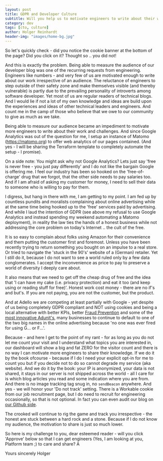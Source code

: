 ```yaml
---
layout: post
title: GDPR and Developer Culture
subtitle: Will you help us to motivate engineers to write about their work?
category: dev
tags: [cto, culture]
author: Holger Reinhardt
header-img: "images/home-bg.jpg"
---
```


So let's quickly check - did you notice the cookie banner at the bottom of the page? Did you click on it? Thought so .. you did not! 

And this is exactly the problem. Being able to measure the audience of our developer blog was one of the recurring requests from engineering. Engineers like numbers - and very few of us are motivated enough to write about our work irrespective of an audience. The reluctance of engineers to step outside of their safety zone and make themselves visible (and thereby vulnerable) is partly due to the prevailing personality of introverts among software developer. Yet most of us are regular readers of technical blogs. And I would lie if not a lot of my own knowledge and ideas are build upon the experiences and ideas of other technical leaders and engineers. And count me in the camp of those who believe that we owe to our community to give as much as we take.

Being able to measure our audience became an impediment to motivate more engineers to write about their work and challenges. And since Google Analytics was out of the question for me, I setup an instance of Matomo (https://matomo.org) to offer web analytics of our pages contained. (And yes - I will be sharing the Terraform template to completely automate the setup - I promise). 

On a side note: You might ask why not Google Analytics? Lets just say 'free is never free - you just pay differently' and I do not like the bargain Google is offering me. I feel our industry has been so hooked on the 'free-of-charge' drug that we forgot, that the other side needs to pay salaries too. And if I am afraid of asking my customer for money, I need to sell their data to someone who is willing to pay for them. 

I digress, but hang in there with me, I am getting to my point. I am fed up by countless pundits and moralists complaining about online advertising while at the same time being hooked up to the 'free' services paid by advertising. And while I laud the intention of GDPR (see above my refusal to use Google Analytics and instead spending my weekend automating a Matomo deployment), in reality the law ties the hands of a honest business while not addressing the core problem on today's Internet .. the cult of the free. 

It is so easy to complain about folks using Amazon for their convenience and them putting the customer first and foremost. Unless you have been recently trying to return something you bought on an impulse to a real store. Or tried to navigate the 'stuck in the 90's' website of a (German) retailer. Yet I still do it, because I do not want to see a world ruled only by a few data conglomerates. I accept the inconvenience as price to pay to preserve a world of diversity I deeply care about.

It also means that we need to get off the cheap drug of free and the idea that 'I can have my cake (i.e. privacy protection) and eat it too (and keep using or reading stuff for free)'. Honest work cost money - there are no if's and but's. If you are not paying, you are not the customer, but the product.

And at Adello we are competing at least partially with Google - yet despite of us being completely GDPR compliant and NOT using cookies and being a local alternative with better KPIs, better [Fraud Prevention](https://www.adello.com/products/our-products/) and some of the [most innovative Adunit's](https://www.adello.com/products/creative-gallery/), many businesses to continue to default to one of the two big names in the online advertising because 'no one was ever fired for using G... or F...'. 

Because - and here I get to the point of my rant - for as long as you do not let me count your visit and I understand what topics you are interested in, our dashboard will show a big and fat ZERO for the visitor count and there is no way I can motivate more engineers to share their knowledge. If we do it by the book ofcourse - because if I do I need your explicit opt-in for me to count you but if you decide not to do so cannot degrade my service (aka website). And we do it by the book: your IP is anonymized, your data is not shared, it stays in our server is not shipped across the world - all I care for is which blog articles you read and some indication where you are from. And there is no image tracking tag snug in, no `sendBeacon` anywhere. And yes - we will honor your 'Do not track' setting. There is a Workable cookie from our job recruitment page, but I do need to recruit for engineering occasionally, so that is not optional. In fact you can even audit our blog on [our Github side](https://github.com/adello/adello.github.io).

The crooked will continue to rig the game and track you irrespective - the honest are stuck between a hard rock and a stone. Because if I do not know my audience, the motivation to share is just so much lower. 

So here is my challenge to you, dear esteemed reader - will you click 'Approve' below so that I can get engineers (Yes, I am looking at you, Platform team ;) to care and share? A

Yours sincerely
Holger